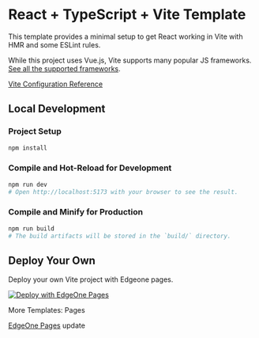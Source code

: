 # React + TypeScript + Vite Template

This template provides a minimal setup to get React working in Vite with HMR and some ESLint rules.

While this project uses Vue.js, Vite supports many popular JS frameworks. [See all the supported frameworks](https://vitejs.dev/guide/#scaffolding-your-first-vite-project).

[Vite Configuration Reference](https://vite.dev/config/)

## Local Development

### Project Setup

```sh
npm install
```

### Compile and Hot-Reload for Development

```sh
npm run dev
# Open http://localhost:5173 with your browser to see the result.
```

### Compile and Minify for Production

```sh
npm run build
# The build artifacts will be stored in the `build/` directory.
```

## Deploy Your Own

Deploy your own Vite project with Edgeone pages.

[![Deploy with EdgeOne Pages](https://cdnstatic.tencentcs.com/edgeone/pages/deploy.svg)](https://edgeone.ai/pages/new?template=vite-react)

More Templates: Pages

[EdgeOne Pages](https://edgeone.ai/pages/templates)
update
